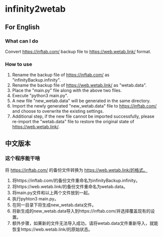 # infinity2wetab



## For English

### What can I do

Convert https://inftab.com/ backup file to https://web.wetab.link/ format.

### How to use

1. Rename the backup file of https://inftab.com/ as "infinityBackup.infinity".
2. Rename the backup file of https://web.wetab.link/ as "wetab.data".
3. Place the "main.py" file along with the above two files.
4. Execute "python3 main.py".
5. A new file "new_wetab.data" will be generated in the same directory.
6. Import the newly generated "new_wetab.data" file to https://inftab.com/ and choose to overwrite the existing settings.
7. Additional step, if the new file cannot be imported successfully, please re-import the "wetab.data" file to restore the original state of https://web.wetab.link/.

## 中文版本

### 这个程序能干啥

将 https://inftab.com/ 的备份文件转换为 https://web.wetab.link/的格式。

1. 将https://inftab.com/的备份文件重命名为infinityBackup.infinity。
2. 将https://web.wetab.link/的备份文件重命名为wetab.data。
3. 将main.py文件和以上两个文件放到一起。
4. 执行pyhton3 main.py。
5. 在同一目录下将生成new_wetab.data文件。
6. 将新生成的new_wetab.data导入到https://inftab.com/并选择覆盖现有的设置。
7. 额外步骤，如果新的文件无法导入成功，请将wetab.data文件重新导入，就能恢复https://web.wetab.link/的原始状态。

